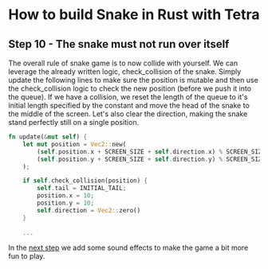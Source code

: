 # How to build Snake in Rust with Tetra
## Step 10 - The snake must not run over itself
The overall rule of snake game is to now collide with yourself. We can leverage the already written logic, check_collision of the snake. Simply update the following lines to make sure the position is mutable and then use the check_collision logic to check the new position (before we push it into the queue). If we have a collision, we reset the length of the queue to it's initial length specified by the constant and move the head of the snake to the middle of the screen. Let's also clear the direction, making the snake stand perfectly still on a single position.
```rust
fn update(&mut self) {
    let mut position = Vec2::new(
        (self.position.x + SCREEN_SIZE + self.direction.x) % SCREEN_SIZE,
        (self.position.y + SCREEN_SIZE + self.direction.y) % SCREEN_SIZE,
    );

    if self.check_collision(position) {
        self.tail = INITIAL_TAIL;
        position.x = 10;
        position.y = 10;
        self.direction = Vec2::zero()
    }
    
    ...
```
In the [next step](step_11.md) we add some sound effects to make the game a bit more fun to play.

[GitHub repository]: https://github.com/programmeramera/snake-in-tetra.git